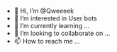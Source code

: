 - 👋 Hi, I’m @Qweeeek
- 👀 I’m interested in User bots
- 🌱 I’m currently learning ...
- 💞️ I’m looking to collaborate on ...
- 📫 How to reach me ...

<!---
Qweeeek/Qweeeek is a ✨ special ✨ repository because its `README.md` (this file) appears on your GitHub profile.
You can click the Preview link to take a look at your changes.
--->
